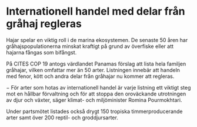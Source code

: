 # Internationell handel med delar från gråhaj regleras

Hajar spelar en viktig roll i de marina ekosystemen. De senaste 50 åren har gråhajspopulationerna minskat kraftigt på grund av överfiske eller att hajarna fångas som bifångst.

På CITES COP 19 antogs värdlandet Panamas förslag att lista hela familjen gråhajar, vilken omfattar mer än 50 arter. Listningen innebär att handeln med fenor, kött och andra delar från gråhajar nu kommer att regleras.

− För arter som hotas av internationell handel är varje listning ett viktigt steg mot en hållbar förvaltning och för att stoppa den oroväckande utrotningen av djur och växter, säger klimat- och miljöminister Romina Pourmokhtari.

Under partsmötet listades också drygt 150 tropiska timmerproducerande arter samt över 200 reptil- och groddjursarter.
